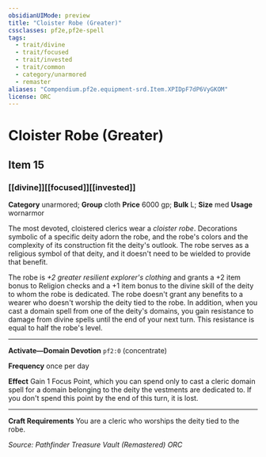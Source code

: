 ```yaml
---
obsidianUIMode: preview
title: "Cloister Robe (Greater)"
cssclasses: pf2e,pf2e-spell
tags:
  - trait/divine
  - trait/focused
  - trait/invested
  - trait/common
  - category/unarmored
  - remaster
aliases: "Compendium.pf2e.equipment-srd.Item.XPIDpF7dP6VyGKOM"
license: ORC
---
```

# Cloister Robe (Greater)
## Item 15
### [[divine]][[focused]][[invested]]

**Category** unarmored; **Group** cloth
**Price** 6000 gp; 
**Bulk** L; **Size** med
**Usage** wornarmor

The most devoted, cloistered clerics wear a _cloister robe_. Decorations symbolic of a specific deity adorn the robe, and the robe's colors and the complexity of its construction fit the deity's outlook. The robe serves as a religious symbol of that deity, and it doesn't need to be wielded to provide that benefit.

The robe is _+2 greater resilient explorer's clothing_ and grants a +2 item bonus to Religion checks and a +1 item bonus to the divine skill of the deity to whom the robe is dedicated. The robe doesn't grant any benefits to a wearer who doesn't worship the deity tied to the robe. In addition, when you cast a domain spell from one of the deity's domains, you gain resistance to damage from divine spells until the end of your next turn. This resistance is equal to half the robe's level.

* * *

**Activate—Domain Devotion** `pf2:0` (concentrate)

**Frequency** once per day

**Effect** Gain 1 Focus Point, which you can spend only to cast a cleric domain spell for a domain belonging to the deity the vestments are dedicated to. If you don't spend this point by the end of this turn, it is lost.

* * *

**Craft Requirements** You are a cleric who worships the deity tied to the robe.

*Source: Pathfinder Treasure Vault (Remastered)*
*ORC*